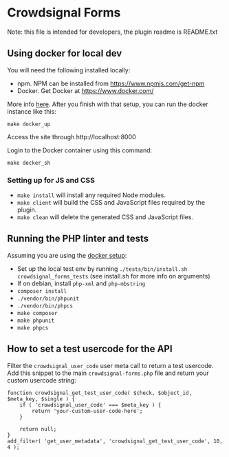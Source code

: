 # Crowdsignal Forms

Note: this file is intended for developers, the plugin readme
is README.txt

## Using docker for local dev

You will need the following installed locally:
* npm. NPM can be installed from https://www.npmjs.com/get-npm
* Docker. Get Docker at https://www.docker.com/

More info [here](docker/README.md). After you finish with that setup, you 
can run the docker instance like this:

```
make docker_up
```

Access the site through http://localhost:8000

Login to the Docker container using this command:
```
make docker_sh
```

### Setting up for JS and CSS

* `make install` will install any required Node modules.
* `make client` will build the CSS and JavaScript files required by the plugin.
* `make clean` will delete the generated CSS and JavaScript files.

## Running the PHP linter and tests

Assuming you are using the [docker setup](docker/README.md):

* Set up the local test env by running `./tests/bin/install.sh crowdsignal_forms_tests` (see install.sh for more info on arguments)
* If on debian, install `php-xml` and `php-mbstring`
* `composer install`
* `./vendor/bin/phpunit`
* `./vendor/bin/phpcs`
* `make composer`
* `make phpunit`
* `make phpcs`

## How to set a test usercode for the API

Filter the `crowdsignal_user_code` user meta call to return a test usercode. Add this snippet to the main `crowdsignal-forms.php` file and return your custom usercode string: 

```
function crowdsignal_get_test_user_code( $check, $object_id, $meta_key, $single ) {
    if ( 'crowdsignal_user_code' === $meta_key ) {
        return 'your-custom-user-code-here';
    }

    return null;
}
add_filter( 'get_user_metadata', 'crowdsignal_get_test_user_code', 10, 4 );
```
